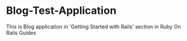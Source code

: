 # Blog-Test-Application
This is Blog application in 'Getting Started with Rails' section in Ruby On Rails Guides
